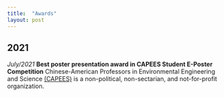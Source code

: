 ```yaml
---
title:  "Awards"
layout: post
---
```

## 2021
*July/2021* **Best poster presentation award in CAPEES Student E-Poster Competition**
              Chinese-American Professors in Environmental Engineering and Science [(CAPEES)](http://www.capees.org/bylaws.html) is a non-political, non-sectarian, and not-for-profit organization.
